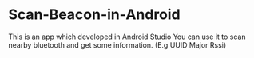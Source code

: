 # Scan-Beacon-in-Android
This is an app which developed in Android Studio You can use it to scan nearby bluetooth and get some information.
  (E.g UUID Major Rssi)
